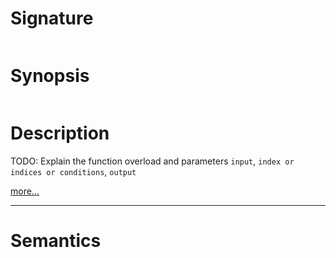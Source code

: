 # Signature
```vikid-signature
```

# Synopsis
```vikid-synopsis
```

# Description
TODO: Explain the function overload and parameters `input`, `index or indices or conditions`, `output`

[more...](https://en.wikipedia.org/wiki/Array_data_structure)

----
# Semantics